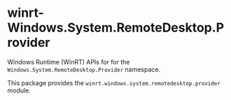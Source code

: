<!-- warning: Please don't edit this file. It was automatically generated. -->

# winrt-Windows.System.RemoteDesktop.Provider

Windows Runtime (WinRT) APIs for for the `Windows.System.RemoteDesktop.Provider` namespace.

This package provides the `winrt.windows.system.remotedesktop.provider` module.
